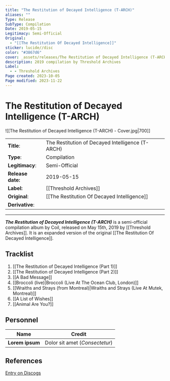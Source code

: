 ```yaml
---
title: "The Restitution of Decayed Intelligence (T-ARCH)"
aliases: ""
Type: Release
SubType: Compilation
Date: 2019-05-15
Legitimacy: Semi-Official
Original:
  - "[[The Restitution Of Decayed Intelligence]]"
sticker: lucide//disc
color: "#3867d6"
cover: _assets/releases/The Restitution of Decayed Intelligence (T-ARCH) - Cover.jpg
description: 2019 compilation by Threshold Archives
Label:
  - - Threshold Archives
Page created: 2023-10-05
Page modified: 2023-11-22
---
```


# The Restitution of Decayed Intelligence (T-ARCH)

![[The Restitution of Decayed Intelligence (T-ARCH) - Cover.jpg|700]]

|  |  |
| --- | --- |
| __Title__: | The Restitution of Decayed Intelligence (T-ARCH) |
| __Type__: | Compilation |
| __Legitimacy__: | Semi-Official |
| __Release date:__ | 2019-05-15 |
| __Label:__ | [[Threshold Archives]] |
| __Original__: | [[The Restitution Of Decayed Intelligence]] |
| __Derivative__: |  |

---

*__The Restitution of Decayed Intelligence (T-ARCH)__* is a semi-official compilation album by Coil, released on May 15th, 2019 by [[Threshold Archives]]. It is an expanded version of the original [[The Restitution Of Decayed Intelligence]].

## Tracklist

1. [[The Restitution of Decayed Intelligence (Part 1)]]
2. [[The Restitution of Decayed Intelligence (Part 2)]]
3. [[A Bad Message]]
4. [[Broccoli (live)|Broccoli (Live At The Ocean Club, London)]]
5. [[Wraiths and Strays (from Montreal)|Wraiths and Strays (Live At Mutek, Montreal)]]
6. [[A List of Wishes]]
7. [[Animal Are You?]]

## Personnel

| __Name__ |__Credit__ |
| --- | --- |
|__Lorem ipsum__|Dolor sit amet (*Consectetur*)|

## References

[Entry on Discogs](https://www.discogs.com/release/13635455-Coil-The-Restitution-Of-Decayed-Intelligence)
